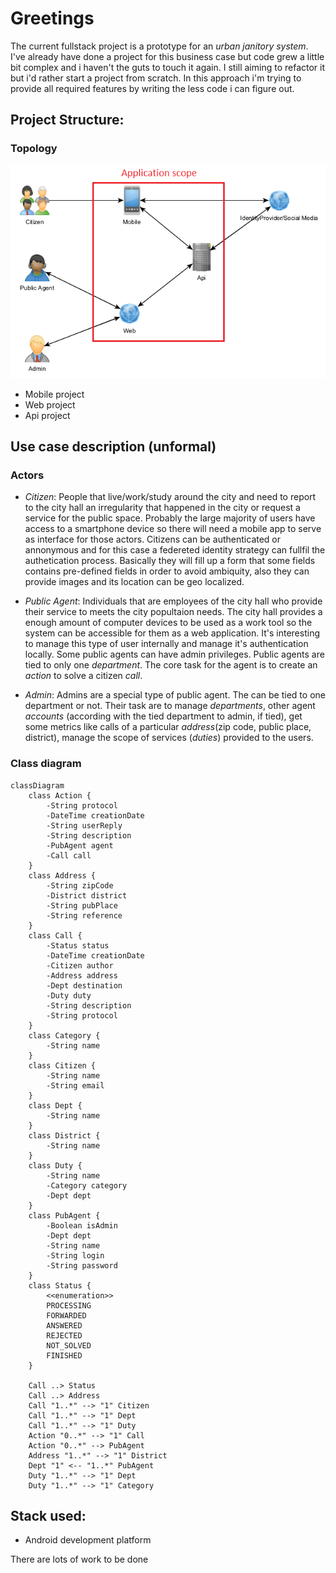 # Greetings

The current fullstack project is a prototype for an *urban janitory system*. I've already have done a project for 
this business case but code grew a little bit complex and i haven't the guts to touch it again. 
I still aiming to refactor it but i'd rather start a project from scratch.
In this approach i'm trying to provide all required features by writing the less code i can figure out.

## Project Structure:

### Topology

![](assets/topology.png)

- Mobile project
- Web project
- Api project

## Use case description (unformal)

### Actors

- *Citizen*: People that live/work/study around the city and need to report to the city hall 
an irregularity that happened in the city or request a service for the public space. 
Probably the large majority of users have access to a smartphone device so there will need 
a mobile app to serve as interface for those actors. Citizens can be authenticated or annonymous 
and for this case a federeted identity strategy can fullfil the authetication process. 
Basically they will fill up a form that some fields contains pre-defined fields in order to 
avoid ambiquity, also they can provide images and its location can be geo localized.

- *Public Agent*: Individuals that are employees of the city hall who provide their service 
to meets the city popultaion needs. The city hall provides a enough amount of computer devices 
to be used as a work tool so the system can be accessible for them as a web application. 
It's interesting to manage this type of user internally and manage it's authentication locally.
Some public agents can have admin privileges. Public agents are tied to only one *department*. 
The core task for the agent is to create an *action* to solve a citizen *call*.

- *Admin*: Admins are a special type of public agent. The can be tied to one department or not.
Their task are to manage *departments*, other agent *accounts* (according with the tied department 
to admin, if tied), get some metrics like calls of a particular *address*(zip code, public place, 
district), manage the scope of services (*duties*) provided to the users.

### Class diagram
```mermaid
classDiagram
    class Action {
        -String protocol
        -DateTime creationDate
        -String userReply
        -String description
        -PubAgent agent
        -Call call
    }
    class Address {
        -String zipCode
        -District district
        -String pubPlace
        -String reference
    }
    class Call {
        -Status status
        -DateTime creationDate
        -Citizen author
        -Address address
        -Dept destination
        -Duty duty
        -String description
        -String protocol
    }
    class Category {
        -String name
    }
    class Citizen {
        -String name
        -String email
    }
    class Dept {
        -String name
    }
    class District {
        -String name
    }
    class Duty {
        -String name
        -Category category
        -Dept dept
    }
    class PubAgent {
        -Boolean isAdmin
        -Dept dept
        -String name
        -String login
        -String password
    }
    class Status {
        <<enumeration>>
        PROCESSING
        FORWARDED
        ANSWERED
        REJECTED
        NOT_SOLVED
        FINISHED
    }

    Call ..> Status
    Call ..> Address
    Call "1..*" --> "1" Citizen
    Call "1..*" --> "1" Dept
    Call "1..*" --> "1" Duty
    Action "0..*" --> "1" Call
    Action "0..*" --> PubAgent
    Address "1..*" --> "1" District
    Dept "1" <-- "1..*" PubAgent
    Duty "1..*" --> "1" Dept
    Duty "1..*" --> "1" Category
```

## Stack used:

- Android development platform

There are lots of work to be done